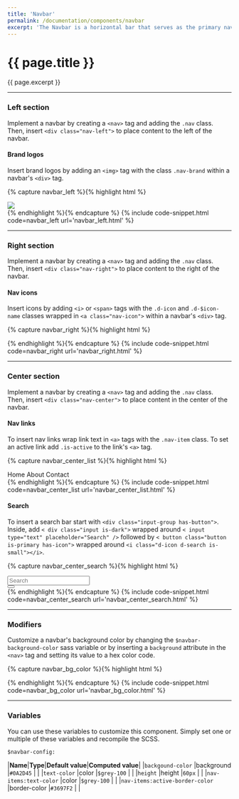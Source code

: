 ```yaml
---
title: 'Navbar'
permalink: /documentation/components/navbar
excerpt: 'The Navbar is a horizontal bar that serves as the primary navigation for your product or site. Denali&#39;s navbar is versatile and responsive. It can contain a variety of elements including logos, links, icons, and search fields.'
---
```


# {{ page.title }}
{{ page.excerpt }}


***


### Left section
Implement a navbar by creating a `<nav>` tag and adding the `.nav` class. Then, insert `<div class="nav-left">` to place content to the left of the navbar.  

#### Brand logos
Insert brand logos by adding an `<img>` tag with the class `.nav-brand` within a navbar&#39;s `<div>` tag.

{% capture navbar_left %}{% highlight html %}
<nav class="nav">
<div class="nav-left">
<img class="nav-brand" src="/denali-site/assets/images/denali-logo.svg"/>
</div>
</nav>
{% endhighlight %}{% endcapture %}
{% include code-snippet.html code=navbar_left url='navbar_left.html' %}


***


### Right section
Implement a navbar by creating a `<nav>` tag and adding the `.nav` class. Then, insert `<div class="nav-right">` to place content to the right of the navbar.

#### Nav icons
Insert icons by adding `<i>` or `<span>` tags with the `.d-icon` and `.d-$icon-name` classes wrapped in `<a class="nav-icon">` within a navbar&#39;s `<div>` tag.

{% capture navbar_right %}{% highlight html %}
<nav class="nav">
<div class="nav-left">
<img class="nav-brand" src="/denali-site/assets/images/denali-logo.svg" alt="" />
</div>
<div class="nav-right">
<a class="nav-icon"><i class="d-icon d-dashboard"></i></a>
<a class="nav-icon"><i class="d-icon d-menu-dialpad"></i></a>
<a class="nav-icon"><i class="d-icon d-user-profile-circle"></i></a>
</div>
</nav>
{% endhighlight %}{% endcapture %}
{% include code-snippet.html code=navbar_right url='navbar_right.html' %}


***


### Center section
Implement a navbar by creating a `<nav>` tag and adding the `.nav` class. Then, insert `<div class="nav-center">` to place content in the center of the navbar.
#### Nav links
To insert nav links wrap link text in `<a>` tags with the `.nav-item` class. To set an active link add `.is-active` to the link&#39;s `<a>` tag.

{% capture navbar_center_list %}{% highlight html %}
<nav class="nav">
<div class="nav-left">
<img class="nav-brand" src="/denali-site/assets/images/denali-logo.svg" alt="" />
</div>
<div class="nav-center">
<a class="nav-item is-active">Home</a>
<a class="nav-item">About</a>
<a class="nav-item">Contact</a>
</div>
<div class="nav-right">
<a class="nav-icon"><i class="d-icon d-dashboard"></i></a>
<a class="nav-icon"><i class="d-icon d-menu-dialpad"></i></a>
<a class="nav-icon"><i class="d-icon d-user-profile-circle"></i></a>
</div>
</nav>
{% endhighlight %}{% endcapture %}
{% include code-snippet.html code=navbar_center_list url='navbar_center_list.html' %}

#### Search
To insert a search bar start with `<div class="input-group has-button">`. Inside, add `< div class="input is-dark">` wrapped around `< input type="text" placeholder="Search" />` followed by `< button class="button is-primary has-icon">` wrapped around  `<i class="d-icon d-search is-small"></i>`.


{% capture navbar_center_search %}{% highlight html %}
<nav class="nav">
<div class="nav-left">
<img class="nav-brand" src="/denali-site/assets/images/denali-logo.svg" alt="" />
</div>
<div class="nav-center">
<div class="input-group has-button">
<div class="input is-inverse">
<input type="text" placeholder="Search" />
</div>
<button class="button is-solid has-icon">
<i class="d-icon d-search is-small"></i>
</button>
</div>
</div>
<div class="nav-right">
<a class="nav-icon"><i class="d-icon d-dashboard"></i></a>
<a class="nav-icon"><i class="d-icon d-menu-dialpad"></i></a>
<a class="nav-icon"><i class="d-icon d-user-profile-circle"></i></a>
</div>
</nav>
{% endhighlight %}{% endcapture %}
{% include code-snippet.html code=navbar_center_search url='navbar_center_search.html' %}

***


### Modifiers
Customize a navbar&#39;s background color by changing the `$navbar-background-color` sass variable or by inserting a `background` attribute in the `<nav>` tag and setting its value to a hex color code.

{% capture navbar_bg_color %}{% highlight html %}
<nav class="nav" style="background:#0C301E;">
<div class="nav-left">
<img class="nav-brand" src="/denali-site/assets/images/paas-logo.png" alt="" />
</div>
<div class="nav-right">
<a class="nav-icon"><i class="d-icon d-dashboard"></i></a>
<a class="nav-icon"><i class="d-icon d-menu-dialpad"></i></a>
<a class="nav-icon"><i class="d-icon d-user-profile-circle"></i></a>
</div>
</nav>
{% endhighlight %}{% endcapture %}
{% include code-snippet.html code=navbar_bg_color url='navbar_bg_color.html' %}


***


### Variables
You can use these variables to customize this component. Simply set one or multiple of these variables and recompile the SCSS.

`$navbar-config:`

|**Name**|**Type**|**Default value**|**Computed value**|
|`backgound-color`  |background     |`#0A2D45`  |       |
|`text-color`  |color     |`$grey-100`  |       |
|`height`  |height     |`60px`  |       |
|`nav-items:text-color`  |color     |`$grey-100`  |       |
|`nav-items:active-border-color`  |border-color     |`#3697F2`  |       |
